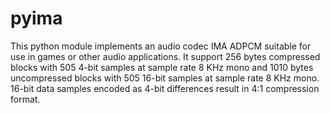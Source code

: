 # pyima
This python module implements an audio codec IMA ADPCM suitable for use in
games or other audio applications. It support 256 bytes compressed blocks
with 505 4-bit samples at sample rate 8 KHz mono and 1010 bytes uncompressed
blocks with 505 16-bit samples at sample rate 8 KHz mono.
16-bit data samples encoded as 4-bit differences result in 4:1 compression format.
